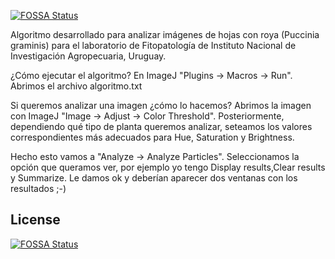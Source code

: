 [![FOSSA Status](https://app.fossa.com/api/projects/git%2Bgithub.com%2Fpfernandezgr%2Fimagejinia.svg?type=shield)](https://app.fossa.com/projects/git%2Bgithub.com%2Fpfernandezgr%2Fimagejinia?ref=badge_shield)

Algoritmo desarrollado para analizar imágenes de hojas con roya (Puccinia graminis) para el laboratorio de Fitopatología de Instituto Nacional de Investigación Agropecuaria, Uruguay.

¿Cómo ejecutar el algoritmo?
En ImageJ "Plugins -> Macros -> Run". Abrimos el archivo algoritmo.txt

Si queremos analizar una imagen ¿cómo lo hacemos?
Abrimos la imagen con ImageJ "Image -> Adjust -> Color Threshold".
   Posteriormente, dependiendo qué tipo de planta queremos analizar, seteamos los valores correspondientes más adecuados para Hue,            Saturation y Brightness.
   
   Hecho esto vamos a "Analyze -> Analyze Particles". Seleccionamos la opción que queramos ver, por ejemplo yo tengo Display results,Clear    results y Summarize.
   Le damos ok y deberían aparecer dos ventanas con los resultados ;-) 


## License
[![FOSSA Status](https://app.fossa.com/api/projects/git%2Bgithub.com%2Fpfernandezgr%2Fimagejinia.svg?type=large)](https://app.fossa.com/projects/git%2Bgithub.com%2Fpfernandezgr%2Fimagejinia?ref=badge_large)